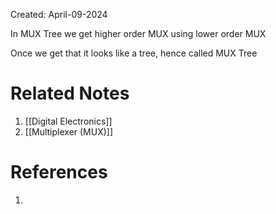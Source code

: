 Created: April-09-2024

In MUX Tree we get higher order MUX using lower order MUX

Once we get that it looks like a tree, hence called MUX Tree
# Related Notes

1. [[Digital Electronics]]
2. [[Multiplexer (MUX)]]
# References

1. 